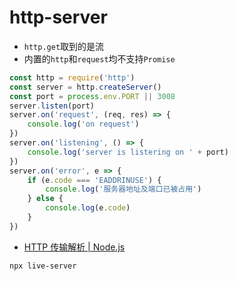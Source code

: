 # http-server

- `http.get`取到的是流
- 内置的`http`和`request`均不支持`Promise`

```js
const http = require('http')
const server = http.createServer()
const port = process.env.PORT || 3008
server.listen(port)
server.on('request', (req, res) => {
	console.log('on request')
})
server.on('listening', () => {
	console.log('server is listering on ' + port)
})
server.on('error', e => {
	if (e.code === 'EADDRINUSE') {
		console.log('服务器地址及端口已被占用')
	} else {
		console.log(e.code)
	}
})
```

- [HTTP 传输解析 | Node.js](https://nodejs.org/zh-cn/docs/guides/anatomy-of-an-http-transaction/)

`npx live-server`
